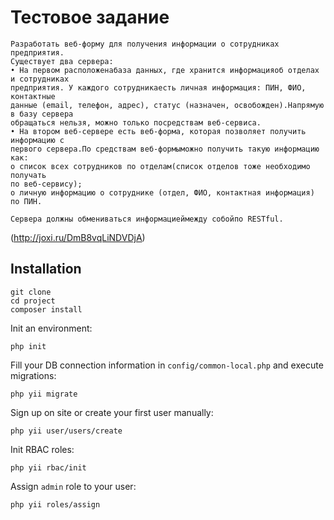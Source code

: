 Тестовое задание
================================

```
Разработать веб-форму для получения информации о сотрудниках предприятия.
Существует два сервера:
• На первом расположенабаза данных, где хранится информацияоб отделах и сотрудниках
предприятия. У каждого сотрудникаесть личная информация: ПИН, ФИО, контактные
данные (email, телефон, адрес), статус (назначен, освобожден).Напрямую в базу сервера
обращаться нельзя, можно только посредствам веб-сервиса.
• На втором веб-сервере есть веб-форма, которая позволяет получить информацию с
первого сервера.По средствам веб-формыможно получить такую информацию как:
o список всех сотрудников по отделам(список отделов тоже необходимо получать
по веб-сервису);
o личную информацию о сотруднике (отдел, ФИО, контактная информация) по ПИН.

Сервера должны обмениваться информациеймежду собойпо RESTful.
```

(http://joxi.ru/DmB8vqLiNDVDjA)

Installation
------
~~~
git clone
cd project
composer install
~~~

Init an environment:

~~~
php init
~~~

Fill your DB connection information in `config/common-local.php` and execute migrations:

~~~
php yii migrate
~~~

Sign up on site or create your first user manually:

~~~
php yii user/users/create
~~~

Init RBAC roles:

~~~
php yii rbac/init
~~~

Assign `admin` role to your user:

~~~
php yii roles/assign
~~~